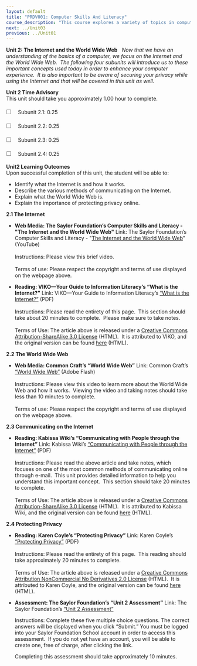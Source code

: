 ```yaml
---
layout: default
title: "PRDV001: Computer Skills And Literacy"
course_description: "This course explores a variety of topics in computing, including the components of a computer, common computer terminology, an introduction to the Internet, computer security and privacy, computer troubleshooting techniques, and steps to maintain the life of your computer."
next: ../Unit03
previous: ../Unit01
---
```

**Unit 2: The Internet and the World Wide Web** <span id="2"></span> 
*Now that we have an understanding of the basics of a computer, we focus
on the Internet and the World Wide Web.  The following four subunits
will introduce us to these important concepts used today in order to
enhance your computer experience.  It is also important to be aware of
securing your privacy while using the Internet and that will be covered
in this unit as well.*

**Unit 2 Time Advisory**  
This unit should take you approximately 1.00 hour to complete.  
    
 <span
style="color: rgb(85, 85, 85); font-family: 'Myriad Pro', 'Gill Sans', 'Gill Sans MT', Calibri, sans-serif; font-size: 16px; line-height: 24px; text-align: left; -webkit-text-size-adjust: none; ">☐
   </span>Subunit 2.1: 0.25  
  
 <span
style="color: rgb(85, 85, 85); font-family: 'Myriad Pro', 'Gill Sans', 'Gill Sans MT', Calibri, sans-serif; font-size: 16px; line-height: 24px; text-align: left; -webkit-text-size-adjust: none; ">☐
   </span>Subunit 2.2: 0.25  
  
 <span
style="color: rgb(85, 85, 85); font-family: 'Myriad Pro', 'Gill Sans', 'Gill Sans MT', Calibri, sans-serif; font-size: 16px; line-height: 24px; text-align: left; -webkit-text-size-adjust: none; ">☐
   </span>Subunit 2.3: 0.25  
  
 <span
style="color: rgb(85, 85, 85); font-family: 'Myriad Pro', 'Gill Sans', 'Gill Sans MT', Calibri, sans-serif; font-size: 16px; line-height: 24px; text-align: left; -webkit-text-size-adjust: none; ">☐
   </span>Subunit 2.4: 0.25

**Unit2 Learning Outcomes**  
Upon successful completion of this unit, the student will be able to:  
-   Identify what the Internet is and how it works.
-   Describe the various methods of communicating on the Internet.
-   Explain what the World Wide Web is.
-   Explain the importance of protecting privacy online.

**2.1 The Internet** <span id="2.1"></span> 
-   **Web Media: The Saylor Foundation’s Computer Skills and Literacy -
    "The Internet and the World Wide Web"**
    Link: The Saylor Foundation’s Computer Skills and Literacy - "[The
    Internet and the World Wide
    Web](http://www.youtube.com/watch?v=m17uTLgMYSo)" (YouTube)  
        
     Instructions: Please view this brief video.  
        
     Terms of use: Please respect the copyright and terms of use
    displayed on the webpage above.

-   **Reading: VIKO—Your Guide to Information Literacy’s “What is the
    Internet?”**
    Link: VIKO—Your Guide to Information Literacy’s [“What is the
    Internet?”](https://resources.saylor.org/archived/wp-content/uploads/2012/06/PRDV001_Unit-2.1_What-is-the-Internet_.pdf) (PDF)  
        
     Instructions: Please read the entirety of this page.  This section
    should take about 20 minutes to complete.  Please make sure to take
    notes.  
        
     Terms of Use: The article above is released under a [Creative
    Commons Attribution-ShareAlike 3.0
    License](http://creativecommons.org/licenses/by-sa/3.0/) (HTML).  It
    is attributed to VIKO, and the original version can be found
    [here](http://www.ntnu.no/viko/english/webpages/internet) (HTML). 

**2.2 The World Wide Web** <span id="2.2"></span> 
-   **Web Media: Common Craft’s “World Wide Web”**
    Link: Common Craft’s [“World Wide
    Web”](http://www.commoncraft.com/video/world-wide-web) (Adobe
    Flash)  
        
     Instructions: Please view this video to learn more about the World
    Wide Web and how it works.  Viewing the video and taking notes
    should take less than 10 minutes to complete.  
        
     Terms of use: Please respect the copyright and terms of use
    displayed on the webpage above.

**2.3 Communicating on the Internet** <span id="2.3"></span> 
-   **Reading: Kabissa Wiki’s “Communicating with People through the
    Internet”**
    Link: Kabissa Wiki’s [“Communicating with People through the
    Internet”](https://resources.saylor.org/archived/wp-content/uploads/2012/06/PRDV001_Unit-2.3_Communicating-With-People-Through-The-Internet.pdf) (PDF)  
        
     Instructions: Please read the above article and take notes, which
    focuses on one of the most common methods of communicating online
    through e-mail.  This unit provides detailed information to help you
    understand this important concept.  This section should take 20
    minutes to complete.  
        
     Terms of Use: The article above is released under a [Creative
    Commons Attribution-ShareAlike 3.0
    License](http://creativecommons.org/licenses/by-sa/3.0/) (HTML).  It
    is attributed to Kabissa Wiki, and the original version can be found
    [here](http://wiki.kabissa.org/ttgo/1/1.3) (HTML). 

**2.4 Protecting Privacy** <span id="2.4"></span> 
-   **Reading: Karen Coyle’s “Protecting Privacy”**
    Link: Karen Coyle’s [“Protecting
    Privacy”](https://resources.saylor.org/archived/wp-content/uploads/2012/06/PRDV001_Unit-2.4_Protecting-Privacy.pdf) (PDF)  
        
     Instructions: Please read the entirety of this page.  This reading
    should take approximately 20 minutes to complete.  
        
     Terms of Use: The article above is released under a [Creative
    Commons Attribution NonCommercial No Derivatives 2.0
    License](http://creativecommons.org/licenses/by-nc-nd/2.0/) (HTML). 
    It is attributed to Karen Coyle, and the original version can be
    found [here](http://www.kcoyle.net/privacy_lj.html) (HTML). 

-   **Assessment: The Saylor Foundation’s “Unit 2 Assessment”**
    Link: The Saylor Foundation’s [“Unit 2
    Assessment”](http://school.saylor.org/mod/quiz/view.php?id=1352)  
      
     Instructions: Complete these five multiple choice questions. The
    correct answers will be displayed when you click “Submit.” You must
    be logged into your Saylor Foundation School account in order to
    access this assessment.  If you do not yet have an account, you will
    be able to create one, free of charge, after clicking the link.  
      
     Completing this assessment should take approximately 10 minutes.


